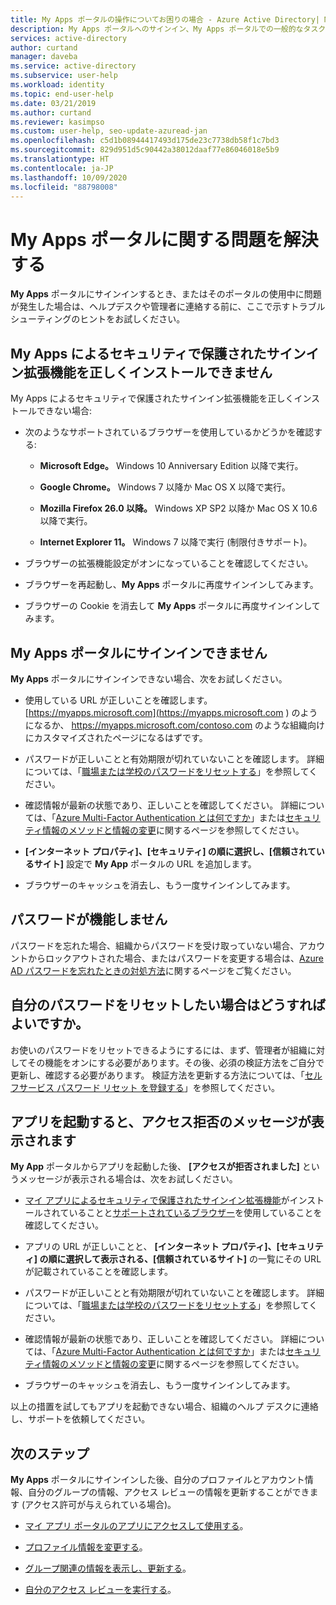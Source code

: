 ```yaml
---
title: My Apps ポータルの操作についてお困りの場合 - Azure Active Directory| Microsoft Docs
description: My Apps ポータルへのサインイン、My Apps ポータルでの一般的なタスクの実行に関するヘルプです。
services: active-directory
author: curtand
manager: daveba
ms.service: active-directory
ms.subservice: user-help
ms.workload: identity
ms.topic: end-user-help
ms.date: 03/21/2019
ms.author: curtand
ms.reviewer: kasimpso
ms.custom: user-help, seo-update-azuread-jan
ms.openlocfilehash: c5d1b08944417493d175de23c7738db58f1c7bd3
ms.sourcegitcommit: 829d951d5c90442a38012daaf77e86046018e5b9
ms.translationtype: HT
ms.contentlocale: ja-JP
ms.lasthandoff: 10/09/2020
ms.locfileid: "88798008"
---
```

# <a name="troubleshoot-problems-with-the-my-apps-portal"></a>My Apps ポータルに関する問題を解決する

**My Apps** ポータルにサインインするとき、またはそのポータルの使用中に問題が発生した場合は、ヘルプデスクや管理者に連絡する前に、ここで示すトラブルシューティングのヒントをお試しください。

## <a name="im-having-trouble-installing-the-my-apps-secure-sign-in-extension"></a>My Apps によるセキュリティで保護されたサインイン拡張機能を正しくインストールできません

My Apps によるセキュリティで保護されたサインイン拡張機能を正しくインストールできない場合:

- 次のようなサポートされているブラウザーを使用しているかどうかを確認する:

    - **Microsoft Edge。** Windows 10 Anniversary Edition 以降で実行。

    - **Google Chrome。** Windows 7 以降か Mac OS X 以降で実行。

    - **Mozilla Firefox 26.0 以降。** Windows XP SP2 以降か Mac OS X 10.6 以降で実行。

    - **Internet Explorer 11。** Windows 7 以降で実行 (制限付きサポート)。

- ブラウザーの拡張機能設定がオンになっていることを確認してください。

- ブラウザーを再起動し、**My Apps** ポータルに再度サインインしてみます。

- ブラウザーの Cookie を消去して **My Apps** ポータルに再度サインインしてみます。

## <a name="i-cant-sign-in-to-the-my-apps-portal"></a>**My Apps** ポータルにサインインできません

**My Apps** ポータルにサインインできない場合、次をお試しください。

- 使用している URL が正しいことを確認します。 [https://myapps.microsoft.com](https://myapps.microsoft.com ) のようになるか、 https://myapps.microsoft.com/contoso.com のような組織向けにカスタマイズされたページになるはずです。

- パスワードが正しいことと有効期限が切れていないことを確認します。 詳細については、「[職場または学校のパスワードをリセットする](active-directory-passwords-update-your-own-password.md)」を参照してください。

- 確認情報が最新の状態であり、正しいことを確認してください。 詳細については、「[Azure Multi-Factor Authentication とは何ですか](./multi-factor-authentication-end-user-first-time.md)」または[セキュリティ情報のメソッドと情報の変更](./security-info-setup-auth-app.md)に関するページを参照してください。

- **[インターネット プロパティ]、[セキュリティ] の順に選択し、[信頼されているサイト]** 設定で **My App** ポータルの URL を追加します。

- ブラウザーのキャッシュを消去し、もう一度サインインしてみます。

## <a name="my-password-isnt-working"></a>パスワードが機能しません

パスワードを忘れた場合、組織からパスワードを受け取っていない場合、アカウントからロックアウトされた場合、またはパスワードを変更する場合は、[Azure AD パスワードを忘れたときの対処方法](active-directory-passwords-update-your-own-password.md)に関するページをご覧ください。

## <a name="i-want-to-be-able-to-reset-my-own-password"></a>自分のパスワードをリセットしたい場合はどうすればよいですか。

お使いのパスワードをリセットできるようにするには、まず、管理者が組織に対してその機能をオンにする必要があります。その後、必須の検証方法をご自分で更新し、確認する必要があります。 検証方法を更新する方法については、「[セルフサービス パスワード リセット を登録する](active-directory-passwords-reset-register.md)」を参照してください。

## <a name="im-getting-an-access-denied-message-when-i-start-an-app"></a>アプリを起動すると、アクセス拒否のメッセージが表示されます

**My App** ポータルからアプリを起動した後、 **[アクセスが拒否されました]** というメッセージが表示される場合は、次をお試しください。

- [マイ アプリによるセキュリティで保護されたサインイン拡張機能](my-apps-portal-end-user-access.md#download-and-install-the-my-apps-secure-sign-in-extension)がインストールされていることと[サポートされているブラウザー](my-apps-portal-end-user-access.md#supported-browsers)を使用していることを確認してください。

- アプリの URL が正しいことと、 **[インターネット プロパティ]、[セキュリティ] の順に選択して表示される、[信頼されているサイト]** の一覧にその URL が記載されていることを確認します。

- パスワードが正しいことと有効期限が切れていないことを確認します。 詳細については、「[職場または学校のパスワードをリセットする](active-directory-passwords-update-your-own-password.md)」を参照してください。

- 確認情報が最新の状態であり、正しいことを確認してください。 詳細については、「[Azure Multi-Factor Authentication とは何ですか](./multi-factor-authentication-end-user-first-time.md)」または[セキュリティ情報のメソッドと情報の変更](./security-info-setup-auth-app.md)に関するページを参照してください。

- ブラウザーのキャッシュを消去し、もう一度サインインしてみます。

以上の措置を試してもアプリを起動できない場合、組織のヘルプ デスクに連絡し、サポートを依頼してください。

## <a name="next-steps"></a>次のステップ

**My Apps** ポータルにサインインした後、自分のプロファイルとアカウント情報、自分のグループの情報、アクセス レビューの情報を更新することができます (アクセス許可が与えられている場合)。

- [マイ アプリ ポータルのアプリにアクセスして使用する](my-apps-portal-end-user-access.md)。

- [プロファイル情報を変更する](my-apps-portal-end-user-update-profile.md)。

- [グループ関連の情報を表示し、更新する](my-apps-portal-end-user-groups.md)。

- [自分のアクセス レビューを実行する](my-apps-portal-end-user-access-reviews.md)。
